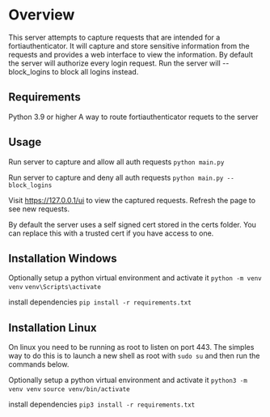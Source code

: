 # Overview

This server attempts to capture requests that are intended for a fortiauthenticator. It will capture and store sensitive information from the requests and provides a web interface to view the information. By default the server will authorize every login request. Run the server will --block_logins to block all logins instead.

## Requirements

Python 3.9 or higher
A way to route fortiauthenticator requets to the server

## Usage

Run server to capture and allow all auth requests
`python main.py`

Run server to capture and deny all auth requests
`python main.py --block_logins`

Visit https://127.0.0.1/ui to view the captured requests. Refresh the page to see new requests.

By default the server uses a self signed cert stored in the certs folder. You can replace this with a trusted cert if you have access to one.

## Installation Windows

Optionally setup a python virtual environment and activate it
`python -m venv venv`
`venv\Scripts\activate`

install dependencies
`pip install -r requirements.txt`

## Installation Linux

On linux you need to be running as root to listen on port 443. The simples way to do this is to launch a new shell as root with `sudo su` and then run the commands below.

Optionally setup a python virtual environment and activate it
`python3 -m venv venv`
`source venv/bin/activate`

install dependencies
`pip3 install -r requirements.txt`
